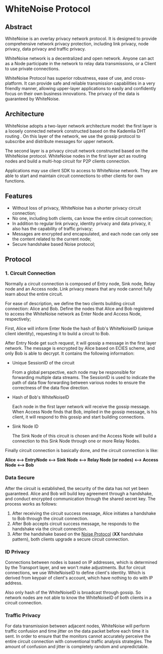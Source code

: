 # WhiteNoise Protocol

## Abstract

WhiteNoise is an overlay privacy network protocol. It is designed to provide comprehensive network privacy protection,
including link privacy, node privacy, data privacy and traffic privacy.

WhiteNoise network is a decentralized and open network. Anyone can act as a Node participate in the network to relay
data transmissions, or a Client to use private connections.

WhiteNoise Protocol has superior robustness, ease of use, and cross-platform. It can provide safe and reliable
transmission capabilities in a very friendly manner, allowing upper-layer applications to easily and confidently focus
on their own business innovations. The privacy of the data is guaranteed by WhiteNoise.

## Architecture

WhiteNoise adopts a two-layer network architecture model: the first layer is a loosely connected network constructed
based on the Kademlia DHT routing . On this layer of the network, we use the gossip protocol to subscribe and distribute
messages for upper network.

The second layer is a privacy circuit network constructed based on the WhiteNoise protocol. WhiteNoise nodes in the
first layer act as routing nodes and build a multi-hop circuit for P2P clients connection.

Applications may use client SDK to access to WhiteNoise network. They are able to start and maintain circuit connections
to other clients for own functions.

## Features

- Without loss of privacy, WhiteNoise has a shorter privacy circuit connection;
- No one, including both clients, can know the entire circuit connection;
- In addition to regular link privacy, identity privacy and data privacy, it also has the capability of traffic privacy;
- Messages are encrypted and encapsulated, and each node can only see the content related to the current node;
- Secure handshake based Noise protocol;

## Protocol

### 1. Circuit Connection

Normally a circuit connection is composed of Entry node, Sink node, Relay node and an Access node. Link privacy means
that any node cannot fully learn about the entire circuit.

For ease of description, we define the two clients building circuit connection: Alice and Bob. Define the nodes that
Alice and Bob registered to access the WhiteNoise network as Enter Node and Access Node, respectively;

First, Alice will inform Enter Node the hash of Bob's WhiteNoiseID (unique client identity), requesting it to build a
circuit to Bob.

After Entry Node get such request, it will gossip a message in the first layer network. The message is encrypted by
Alice based on ECIES scheme, and only Bob is able to decrypt. It contains the following information:

- Unique SessionID of the circuit

  From a global perspective, each node may be responsible for forwarding multiple data streams. The SessionID is used to
  indicate the path of data flow forwarding between various nodes to ensure the correctness of the data flow direction.

- Hash of Bob's WhiteNoiseID

  Each node in the first layer network will receive the gossip message. When Access Node finds that Bob, implied in the
  gossip message, is his client, it will respond to this gossip and start building connections.

- Sink Node ID

  The Sink Node of this circuit is chosen and the Access Node will build a connection to this Sink Node through one or
  more Relay Nodes.

Finally circuit connection is basically done, and the circuit connection is like:

**Alice ⟷ EntryNode ⟷ Sink Node ⟷ Relay Node (or nodes)
⟷ Access Node ⟷ Bob**

### Data Secure

After the circuit is established, the security of the data has not yet been guaranteed. Alice and Bob will build key
agreement through a handshake, and conduct encrypted communication through the shared secret key. The process works as
follows:

1. After receiving the circuit success message, Alice initiates a handshake to Bob through the circuit connection.
2. After Bob accepts circuit success message, he responds to the handshake via the circuit connection.
3. After the handshake based on the [Noise Protocol](https://noiseprotocol.org/) (**XX** handshake pattern), both
   clients upgrade a secure circuit connection.

### ID Privacy

Connections between nodes is based on IP addresses, which is determined by the Transport layer, and we won't make
adjustments. But for circuit connections, we use WhiteNoiseID to define client's identity. Which is derived from keypair
of client's account, which have nothing to do with IP address.

Also only hash of the WhiteNoiseID is broadcast through gossip. So network nodes are not able to know the WhiteNoiseID
of both clients in a circuit connection.

### Traffic Privacy

For data transmission between adjacent nodes, WhiteNoise will perform traffic confusion and time jitter on the data
packet before each time it is sent. In order to ensure that the monitors cannot accurately perceive the entire circuit
connection with conventional traffic analysis strategies. The amount of confusion and jitter is completely random and
unpredictable.

